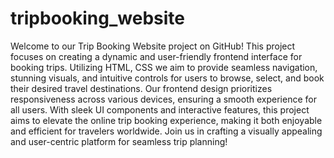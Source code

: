 # tripbooking_website
 Welcome to our Trip Booking Website project on GitHub! This project focuses on creating a dynamic and user-friendly frontend interface for booking trips. Utilizing HTML, CSS we aim to provide seamless navigation, stunning visuals, and intuitive controls for users to browse, select, and book their desired travel destinations. Our frontend design prioritizes responsiveness across various devices, ensuring a smooth experience for all users. With sleek UI components and interactive features, this project aims to elevate the online trip booking experience, making it both enjoyable and efficient for travelers worldwide. Join us in crafting a visually appealing and user-centric platform for seamless trip planning!

